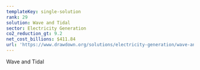 ```yaml
---
templateKey: single-solution
rank: 29
solution: Wave and Tidal
sector: Electricity Generation
co2_reduction_gt: 9.2
net_cost_billions: $411.84
url: 'https://www.drawdown.org/solutions/electricity-generation/wave-and-tidal'
---
```


Wave and Tidal